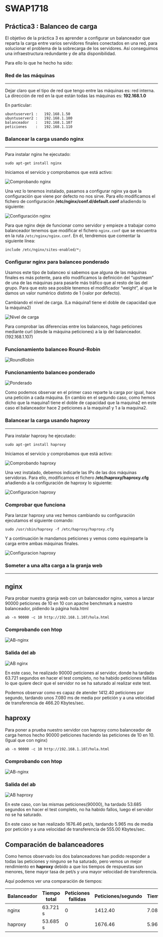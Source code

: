 # SWAP1718
## **Práctica3 : Balanceo de carga**    

El objetivo de la práctica 3 es aprender a configurar un balanceador que reparta la carga entre varios servidores finales conectados en una red, para solucionar el problema de la sobrecarga de los servidores. 
Así conseguimos una infraestructura redundante y de alta disponibilidad.     

Para ello lo que he hecho ha sido: 

### Red de las máquinas
***

Dejar claro que el tipo de red que tengo entre las máquinas es: red interna.    
La dirección de red en la que están todas las máquinas es: **192.168.1.0**

En particular:
	
	ubuntuserver1 :   192.168.1.50
	ubuntuserver2 :   192.168.1.100
	balanceador   :   192.168.1.107
	peticiones    :   192.168.1.110

### Balancear la carga usando nginx 
***

Para instalar nginx he ejecutado:

`sudo apt-get install nginx`

Iniciamos el servicio y comprobamos que está activo:

![Comprobando nginx](imagenes/comprobar-nginx.png)

Una vez lo tenemos instalado, pasamos a configurar nginx ya que la configuración que viene por defecto no nos sirve.
Para ello modificamos el fichero de configuración **/etc/nginx/conf.d/default.conf** añadiendo lo siguiente:

![Configuración nginx](imagenes/etc-nginx-conf-default.png)

Para que nginx deje de funcionar como servidor y empieze a trabajar como balanceador tenemos que modificar el fichero `nginx.conf` que se encuentra en la ruta `/etc/nginx/nginx.conf`. En él, tendremos que comentar la siguiente línea:

`include /etc/nginx/sites-enabled/*;`


### Configurar nginx para balanceo ponderado

Usamos este tipo de balanceo si sabemos que alguna de las máquinas finales es más potente, para ello modificamos la definición del “upstream” de una de las máquinas para pasarle más tráfico que al resto de las del grupo. Para que esto sea posible tenemos el modificador “weight”, al que le damos un valor numérico distinto de 1 (valor por defecto).

Cambiando el nivel de carga. (La máquina1 tiene el doble de capacidad que la máquina2)

![Nivel de carga](imagenes/carga-ponderada.png)


Para comprobar las diferencias entre los balanceos, hago peticiones mediante curl (desde la máquina peticiones) a la ip del balanceador. (192.168.1.107)


### Funcionamiento balanceo Round-Robin

![RoundRobin](imagenes/curl-roundrobin.png)

### Funcionamiento balanceo ponderado

![Ponderado](imagenes/curl-ponderado.png)


Como podemos observar en el primer caso reparte la carga por igual, hace una petición a cada máquina. En cambio en el segundo caso,
como hemos dicho que la maquina1 tiene el doble de capacidad que la maquina2 en este caso el balanceador hace 2 peticiones a la maquina1 y 1 a la maquina2.


### Balancear la carga usando haproxy
***

Para instalar haproxy he ejecutado:

`sudo apt-get install haproxy`

Iniciamos el servicio y comprobamos que está activo:

![Comprobando haproxy](imagenes/comprobar-haproxy.png)

Una vez instalado, debemos indicarle las IPs de las dos máquinas servidoras. Para ello, modificamos el fichero **/etc/haproxy/haproxy.cfg** añadiendo a la configuración de haproxy lo siguiente:

![Configuracion haproxy](imagenes/etc-haproxy-conf.png)

### Comprobar que funciona

Para lanzar haproxy una vez hemos cambiando su configuración ejecutamos el siguiente comando:

`sudo /usr/sbin/haproxy -f /etc/haproxy/haproxy.cfg`

Y a continuación le mandamos peticiones y vemos como equireparte la carga entre ambas máquinas finales.

![Configuracion haproxy](imagenes/curl-haproxy.png)


### Someter a una alta carga a la granja web
***

## nginx

Para probar nuestra granja web con un balanceador nginx, vamos a lanzar 90000 peticiones de 10 en 10 con apache benchmark a nuestro balanceador, pidiendo la página hola.html

`ab -n 90000 -c 10 http://192.168.1.107/hola.html`

### Comprobando con htop     
![AB-nginx](imagenes/htop-nginx.png)    


### Salida del ab    
![AB nginx](imagenes/ab-nginx.png)


En este caso, he realizado 90000 peticiones al servidor, donde ha tardado 63.721 segundos en hacer el test completo, no ha habido peticiones fallidas lo que quiere decir que el servidor no se ha saturado al realizar este test.

Podemos observar como es capaz de atender 1412.40 peticiones por segundo, tardando unos 7.080 ms de media por petición y a una velocidad de transferencia de 466.20 Kbytes/sec.


## haproxy

Para poner a prueba nuestro servidor con haproxy como balanceador de carga hemos hecho 90000 peticiones haciendo las peticiones de 10 en 10. (Igual que con nginx)

`ab -n 90000 -c 10 http://192.168.1.107/hola.html`

### Comprobando con htop     
![AB-nginx](imagenes/htop-haproxy.png)


### Salida del ab
![AB haproxy](imagenes/ab-haproxy.png)


En este caso, con las mismas peticiones(90000), ha tardado 53.685 segundos en hacer el test completo, no ha habido fallos, luego el servidor no se ha saturado.

En este caso se han realizado 1676.46 pet/s, tardando 5.965 ms de media por petición y a una velocidad de transferencia de 555.00 Kbytes/sec.


## Comparación de balanceadores

Como hemos observado los dos balanceadores han podido responder a todas las peticiones y ninguno se ha saturado, pero vemos un mejor rendimiento en **haproxy** debido a que los tiempos de respuestas son menores, tiene mayor tasa de pet/s y una mayor velocidad de
transferencia.

Aquí podemos ver una comparación de tiempos:


| Balanceador | Tiempo total | Peticiones fallidas | Peticiones/segundo | Tiempo/Petición | Velocidad de transferencia |
|-------------|--------------|---------------------|--------------------|-----------------|----------------------------|
| nginx       | 63.721 s     | 0	    	   | 1412.40		| 7.080 ms	  | 466.20 Kbytes/sec          |
| haproxy     | 53.685 s     | 0		   | 1676.46 		| 5.965 ms        | 555.00 Kbytes/sec          |

		















